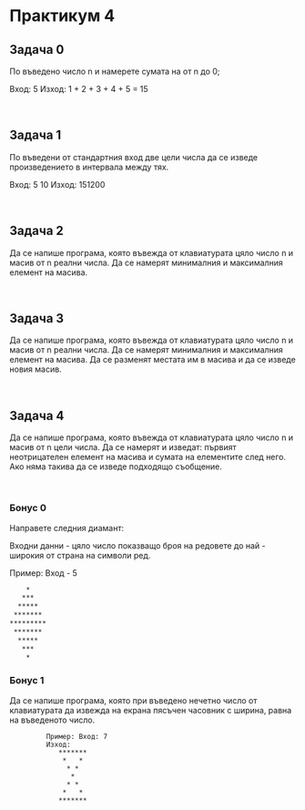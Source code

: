 <h1> Практикум 4 </h1>

<h2>Задача 0</h2>
<p>По въведено число n и намерете сумата на от n до 0;</br>

Вход: 5 Изход: 1 + 2 + 3 + 4 + 5 = 15</p></br>

<h2>Задача 1</h2>
<p>По въведени от стандартния вход две цели числа да се изведе произведението в интервала между тях.</br>

Вход: 5 10 Изход: 151200</p></br>

<h2>Задача 2</h2>
<p>Да се напише програма, която въвежда от клавиатурата цяло число n и масив от n реални числа. Да се намерят минималния и максималния елемент на масива.</p></br>

<h2>Задача 3</h2>
<p>Да се напише програма, която въвежда от клавиатурата цяло число n и масив от n реални числа. Да се намерят минималния и максималния елемент на масива. 
Да се разменят местата им в масива и да се изведе новия масив.</p></br>

<h2>Задача 4</h2>
<p>Да се напише програма, която въвежда от клавиатурата цяло число n и масив от n цели числа. Да се намерят и изведат: първият неотрицателен елемент на масива и сумата на елементите след него. 
Ако няма такива да се изведе подходящо съобщение.</p></br>


### Бонус 0

Направете следния диамант:

Входни данни - цяло число показващо броя на редовете до най - широкия от страна на символи ред.

Пример: Вход - 5

```txt
    *
   ***
  *****
 *******
*********
 *******
  *****
   ***
    *
```



### Бонус 1

Да се напише програма, която при въведено нечетно число от клавиатурата да извежда на екрана пясъчен часовник с ширина, равна на въведеното число.

```
         Пример: Вход: 7
         Изход: 
            *******
             *   *
              * *
               *
              * *
             *   *
            ******* 
```
